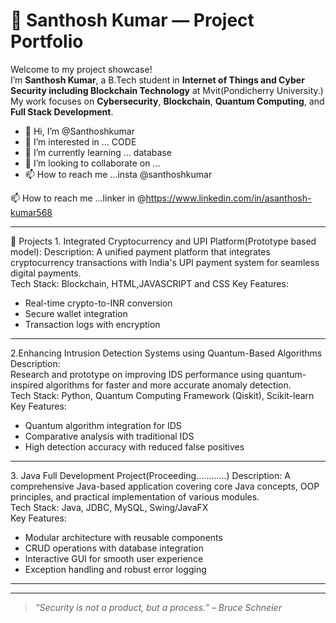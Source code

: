 

# 🚀 Santhosh Kumar — Project Portfolio

Welcome to my project showcase!  
I’m **Santhosh Kumar**, a B.Tech student in **Internet of Things and Cyber Security including Blockchain Technology** at  Mvit(Pondicherry University.)  
My work focuses on **Cybersecurity**, **Blockchain**, **Quantum Computing**, and **Full Stack Development**.
- 👋 Hi, I’m @Santhoshkumar
- 👀 I’m interested in ... CODE
- 🌱 I’m currently learning ... database
- 💞️ I’m looking to collaborate on ...
- 📫 How to reach me ...insta @santhoshkumar

📫 How to reach me ...linker in @https://www.linkedin.com/in/asanthosh-kumar568

---

 📂 Projects
 1️. Integrated Cryptocurrency and UPI Platform(Prototype based model):
Description: 
A unified payment platform that integrates cryptocurrency transactions with India's UPI payment system for seamless digital payments.  
Tech Stack: Blockchain, HTML,JAVASCRIPT and CSS
Key Features: 
- Real-time crypto-to-INR conversion  
- Secure wallet integration  
- Transaction logs with encryption

---

 2️.Enhancing Intrusion Detection Systems using Quantum-Based Algorithms
Description:  
Research and prototype on improving IDS performance using quantum-inspired algorithms for faster and more accurate anomaly detection.  
Tech Stack: Python, Quantum Computing Framework (Qiskit), Scikit-learn  
Key Features: 
- Quantum algorithm integration for IDS  
- Comparative analysis with traditional IDS  
- High detection accuracy with reduced false positives

---

3️. Java Full Development Project(Proceeding............)
Description:
A comprehensive Java-based application covering core Java concepts, OOP principles, and practical implementation of various modules.  
Tech Stack: Java, JDBC, MySQL, Swing/JavaFX  
Key Features:  
- Modular architecture with reusable components  
- CRUD operations with database integration  
- Interactive GUI for smooth user experience  
- Exception handling and robust error logging

---


---

> *“Security is not a product, but a process.” – Bruce Schneier*


<!---
Adan43r/Adan43r is a ✨ special ✨ repository because its `README.md` (this file) appears on your GitHub profile.
You can click the Preview link to take a look at your changes.
--->
